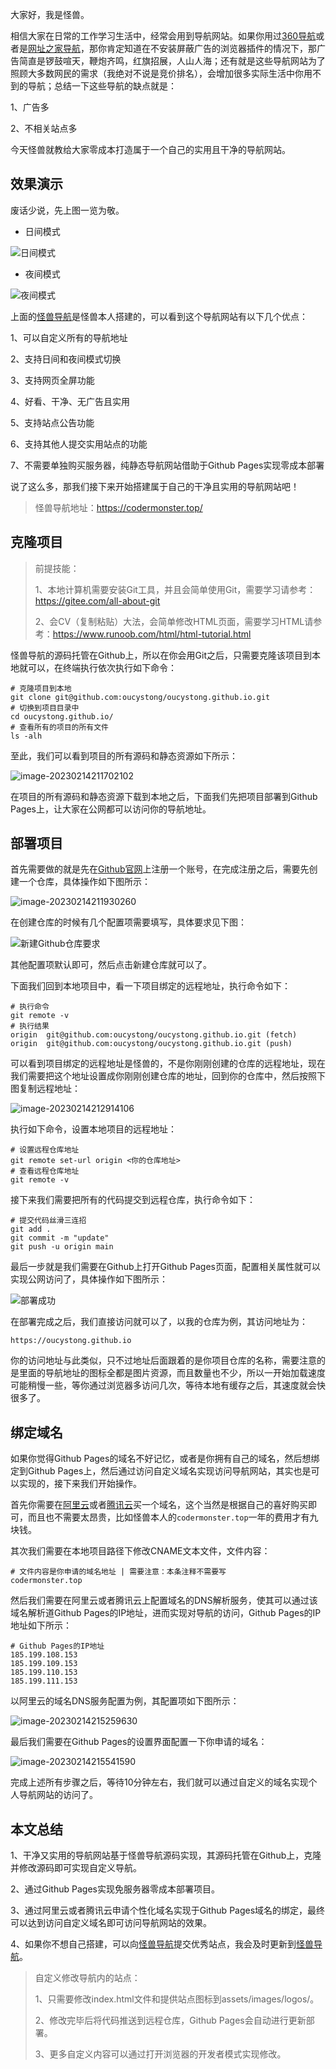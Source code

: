 大家好，我是怪兽。

相信大家在日常的工作学习生活中，经常会用到导航网站。如果你用过[360导航](https://hao.360.com/)或者是[网址之家导航](https://www.hao123.sh/)，那你肯定知道在不安装屏蔽广告的浏览器插件的情况下，那广告简直是锣鼓喧天，鞭炮齐鸣，红旗招展，人山人海；还有就是这些导航网站为了照顾大多数网民的需求（我绝对不说是竞价排名），会增加很多实际生活中你用不到的导航；总结一下这些导航的缺点就是：

1、广告多

2、不相关站点多

今天怪兽就教给大家零成本打造属于一个自己的实用且干净的导航网站。

## 效果演示

废话少说，先上图一览为敬。

* 日间模式

![日间模式](assets/日间模式.png)

* 夜间模式

![夜间模式](assets/夜间模式.png)

上面的[怪兽导航](https://codermonster.top/)是怪兽本人搭建的，可以看到这个导航网站有以下几个优点：

1、可以自定义所有的导航地址

2、支持日间和夜间模式切换

3、支持网页全屏功能

4、好看、干净、无广告且实用

5、支持站点公告功能

6、支持其他人提交实用站点的功能

7、不需要单独购买服务器，纯静态导航网站借助于Github Pages实现零成本部署

说了这么多，那我们接下来开始搭建属于自己的干净且实用的导航网站吧！

>怪兽导航地址：https://codermonster.top/

## 克隆项目

>前提技能：
>
>1、本地计算机需要安装Git工具，并且会简单使用Git，需要学习请参考：https://gitee.com/all-about-git
>
>2、会CV（复制粘贴）大法，会简单修改HTML页面，需要学习HTML请参考：https://www.runoob.com/html/html-tutorial.html

怪兽导航的源码托管在Github上，所以在你会用Git之后，只需要克隆该项目到本地就可以，在终端执行依次执行如下命令：

```shell
# 克隆项目到本地
git clone git@github.com:oucystong/oucystong.github.io.git
# 切换到项目目录中
cd oucystong.github.io/
# 查看所有的项目的所有文件
ls -alh
```

至此，我们可以看到项目的所有源码和静态资源如下所示：

![image-20230214211702102](assets/image-20230214211702102.png)

在项目的所有源码和静态资源下载到本地之后，下面我们先把项目部署到Github Pages上，让大家在公网都可以访问你的导航地址。

## 部署项目

首先需要做的就是先在[Github官网](https://github.com/)上注册一个账号，在完成注册之后，需要先创建一个仓库，具体操作如下图所示：

![image-20230214211930260](assets/image-20230214211930260.png)

在创建仓库的时候有几个配置项需要填写，具体要求见下图：

![新建Github仓库要求](assets/新建Github仓库要求.png)

其他配置项默认即可，然后点击新建仓库就可以了。

下面我们回到本地项目中，看一下项目绑定的远程地址，执行命令如下：

```shell
# 执行命令
git remote -v
# 执行结果
origin	git@github.com:oucystong/oucystong.github.io.git (fetch)
origin	git@github.com:oucystong/oucystong.github.io.git (push)
```

可以看到项目绑定的远程地址是怪兽的，不是你刚刚创建的仓库的远程地址，现在我们需要把这个地址设置成你刚刚创建仓库的地址，回到你的仓库中，然后按照下图复制远程地址：

![image-20230214212914106](assets/image-20230214212914106.png)

执行如下命令，设置本地项目的远程地址：

```shell
# 设置远程仓库地址
git remote set-url origin <你的仓库地址>
# 查看远程仓库地址
git remote -v
```

接下来我们需要把所有的代码提交到远程仓库，执行命令如下：

```shell
# 提交代码丝滑三连招
git add .
git commit -m "update"
git push -u origin main
```

最后一步就是我们需要在Github上打开Github Pages页面，配置相关属性就可以实现公网访问了，具体操作如下图所示：

![部署成功](assets/部署成功.png)

在部署完成之后，我们直接访问就可以了，以我的仓库为例，其访问地址为：

`https://oucystong.github.io`

你的访问地址与此类似，只不过地址后面跟着的是你项目仓库的名称，需要注意的是里面的导航地址的图标全都是图片资源，而且数量也不少，所以一开始加载速度可能稍慢一些，等你通过浏览器多访问几次，等待本地有缓存之后，其速度就会快很多了。

## 绑定域名

如果你觉得Github Pages的域名不好记忆，或者是你拥有自己的域名，然后想绑定到Github Pages上，然后通过访问自定义域名实现访问导航网站，其实也是可以实现的，接下来我们开始操作。

首先你需要在[阿里云](https://www.aliyun.com/)或者[腾讯云](https://cloud.tencent.com/)买一个域名，这个当然是根据自己的喜好购买即可，而且也不需要太昂贵，比如怪兽本人的`codermonster.top`一年的费用才有九块钱。

其次我们需要在本地项目路径下修改CNAME文本文件，文件内容：

```shell
# 文件内容是你申请的域名地址 | 需要注意：本条注释不需要写
codermonster.top
```

然后我们需要在阿里云或者腾讯云上配置域名的DNS解析服务，使其可以通过该域名解析道Github Pages的IP地址，进而实现对导航的访问，Github Pages的IP地址如下所示：

```shell
# Github Pages的IP地址
185.199.108.153
185.199.109.153
185.199.110.153
185.199.111.153
```

以阿里云的域名DNS服务配置为例，其配置项如下图所示：

![image-20230214215259630](assets/image-20230214215259630.png)

最后我们需要在Github Pages的设置界面配置一下你申请的域名：

![image-20230214215541590](assets/image-20230214215541590.png)

完成上述所有步骤之后，等待10分钟左右，我们就可以通过自定义的域名实现个人导航网站的访问了。

## 本文总结

1、干净又实用的导航网站基于怪兽导航源码实现，其源码托管在Github上，克隆并修改源码即可实现自定义导航。

2、通过Github Pages实现免服务器零成本部署项目。

3、通过阿里云或者腾讯云申请个性化域名实现于Github Pages域名的绑定，最终可以达到访问自定义域名即可访问导航网站的效果。

4、如果你不想自己搭建，可以向[怪兽导航](https://codermonster.top/)提交优秀站点，我会及时更新到[怪兽导航](https://codermonster.top/)。

>自定义修改导航内的站点：
>
>1、只需要修改index.html文件和提供站点图标到assets/images/logos/。
>
>2、修改完毕后将代码推送到远程仓库，Github Pages会自动进行更新部署。
>
>3、更多自定义内容可以通过打开浏览器的开发者模式实现修改。